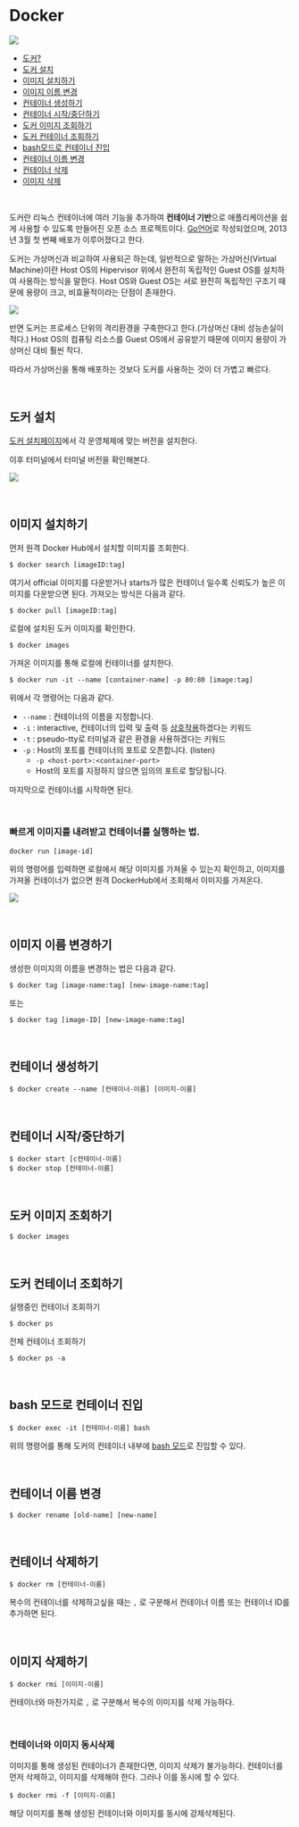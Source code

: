# Docker

![](https://logz.io/wp-content/uploads/2016/01/docker-facebook.png)

- [도커?](#intro)
- [도커 설치](#installation)
- [이미지 설치하기](#create-image)
- [이미지 이름 변경](#rename-image)
- [컨테이너 생성하기](#create-container)
- [컨테이너 시작/중단하기](#control-container)
- [도커 이미지 조회하기](#images)
- [도커 컨테이너 조회하기](#ps)
- [bash모드로 컨테이너 진입](#exec-imageid-bash)
- [컨테이너 이름 변경](#change-container)
- [컨테이너 삭제](#rm-container)
- [이미지 삭제](#rmi-image)

<br>

<a name="intro"></a>도커란 리눅스 컨테이너에 여러 기능을 추가하여 **컨테이너 기반**으로 애플리케이션을 쉽게 사용할 수 있도록 만들어진 오픈 소스 프로젝트이다. [Go언어](https://golang.org/)로 작성되었으며, 2013년 3월 첫 번째 배포가 이루어졌다고 한다. 

도커는 가상머신과 비교하여 사용되곤 하는데, 일반적으로 말하는 가상머신(Virtual Machine)이란 Host OS의 Hipervisor 위에서 완전히 독립적인 Guest OS를 설치하여 사용하는 방식을 말한다. Host OS와 Guest OS는 서로 완전히 독립적인 구조기 때문에 용량이 크고, 비효율적이라는 단점이 존재한다. 

![](https://images.techhive.com/images/article/2016/05/virtualization-vs-containers-100663417-large.idge.png)

반면 도커는 프로세스 단위의 격리환경을 구축한다고 한다.(가상머신 대비 성능손실이 적다.) Host OS의 컴퓨팅 리소스를 Guest OS에서 공유받기 때문에 이미지 용량이 가상머신 대비 훨씬 작다.

따라서 가상머신을 통해 배포하는 것보다 도커를 사용하는 것이 더 가볍고 빠르다.

<br>

## <a name="installation"></a>도커 설치

[도커 설치페이지](https://docs.docker.com/install/)에서 각 운영체제에 맞는 버전을 설치한다.

이후 터미널에서 터미널 버전을 확인해본다. 

![](http://www.mediafire.com/convkey/e8e2/ys84iv0ru36jz09zg.jpg)

<br>

## <a name="create-image"></a>이미지 설치하기

먼저 원격 Docker Hub에서 설치할 이미지를 조회한다.

```
$ docker search [imageID:tag]
```



여기서 official 이미지를 다운받거나 starts가 많은 컨테이너 일수록 신뢰도가 높은 이미지를 다운받으면 된다. 가져오는 방식은 다음과 같다.

```
$ docker pull [imageID:tag]
```



로컬에 설치된 도커 이미지를 확인한다.

```
$ docker images
```



가져온 이미지를 통해 로컬에 컨테이너를 설치한다.

```
$ docker run -it --name [container-name] -p 80:80 [image:tag]
```

위에서 각 명령어는 다음과 같다.

- `--name` : 컨테이너의 이름을 지정합니다.
- `-i` : interactive, 컨테이너의 입력 및 출력 등 <u>상호작용</u>하겠다는 키워드
- `-t` : pseudo-tty로 터미널과 같은 환경을 사용하겠다는 키워드
- `-p` : Host의 포트를 컨테이너의 포트로 오픈합니다. (listen)
  - `-p <host-port>:<container-port>`
  - Host의 포트를 지정하지 않으면 임의의 포트로 할당됩니다.



마지막으로 컨테이너를 시작하면 된다.

<br>

### 빠르게 이미지를 내려받고 컨테이너를 실행하는 법.

`docker run [image-id]`

위의 명령어를 입력하면 로컬에서 해당 이미지를 가져올 수 있는지 확인하고, 이미지를 가져올 컨테이너가 없으면 원격 DockerHub에서 조회해서 이미지를 가져온다.

![](http://www.mediafire.com/convkey/7c4a/0m31smg83y1l94dzg.jpg)

<br>

## <a name="rename-image"></a>이미지 이름 변경하기

생성한 이미지의 이름을 변경하는 법은 다음과 같다.

```
$ docker tag [image-name:tag] [new-image-name:tag]
```

또는

```
$ docker tag [image-ID] [new-image-name:tag]
```

<br>

## <a name="create-container"></a>컨테이너 생성하기

~~~
$ docker create --name [컨테이너-이름] [이미지-이름]
~~~

<br>

## <a name="control-container"></a>컨테이너 시작/중단하기

```
$ docker start [c컨테이너-이름]
$ docker stop [컨테이너-이름]
```

<br>

## <a name="images"></a>도커 이미지 조회하기

~~~
$ docker images
~~~

<br>

## <a name="ps"></a>도커 컨테이너 조회하기

실행중인 컨테이너 조회하기

~~~
$ docker ps
~~~

전체 컨테이너 조회하기

~~~
$ docker ps -a
~~~

<br>

## <a name="exec-imageid-bash"></a>bash 모드로 컨테이너 진입

```
$ docker exec -it [컨테이너-이름] bash
```

위의 명령어를 통해 도커의 컨테이너 내부에 <a href="https://ko.wikipedia.org/wiki/%EB%B0%B0%EC%8B%9C_(%EC%9C%A0%EB%8B%89%EC%8A%A4_%EC%85%B8">bash 모드</a>로 진입할 수 있다.

<br>

## <a name="change-container"></a>컨테이너 이름 변경

~~~
$ docker rename [old-name] [new-name]
~~~

<br>

## <a name="rm-container"></a>컨테이너 삭제하기

~~~
$ docker rm [컨테이너-이름]
~~~

복수의 컨테이너를 삭제하고싶을 때는 `,` 로 구분해서 컨테이너 이름 또는 컨테이너 ID를 추가하면 된다.

<br>

## <a name="rmi-image"></a>이미지 삭제하기

~~~
$ docker rmi [이미지-이름]
~~~

컨테이너와 마찬가지로  `,` 로 구분해서 복수의 이미지를 삭제 가능하다.

<br>

### 컨테이너와 이미지 동시삭제

이미지를 통해 생성된 컨테이너가 존재한다면, 이미지 삭제가 불가능하다. 컨테이너를 먼저 삭제하고, 이미지를 삭제해야 한다. 그러나 이를 동시에 할 수 있다.

~~~
$ docker rmi -f [이미지-이름]
~~~

해당 이미지를 통해 생성된 컨테이너와 이미지를 동시에 강제삭제된다.

<br>
